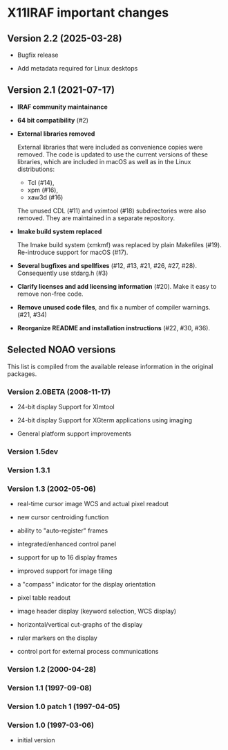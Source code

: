 # X11IRAF important changes

## Version 2.2 (2025-03-28)

 * Bugfix release

 * Add metadata required for Linux desktops

## Version 2.1 (2021-07-17)

 * __IRAF community maintainance__

 * __64 bit compatibility__ (#2)

 * __External libraries removed__

   External libraries that were included as convenience copies were
   removed. The code is updated to use the current versions of these
   libraries, which are included in macOS as well as in the Linux
   distributions:
  
   - Tcl (#14),
   - xpm (#16),
   - xaw3d (#16)

   The unused CDL (#11) and vximtool (#18) subdirectories were also
   removed. They are maintained in a separate repository.

 * __Imake build system replaced__
 
   The Imake build system (xmkmf) was replaced by plain Makefiles
   (#19). Re-introduce support for macOS (#17).

 * __Several bugfixes and spellfixes__ (#12, #13, #21, #26, #27, #28). 
   Consequently use stdarg.h (#3)

 * __Clarify licenses and add licensing information__ (#20).
   Make it easy to remove non-free code.

 * __Remove unused code files__,
   and fix a number of compiler warnings. (#21, #34)

 * __Reorganize README and installation instructions__ (#22, #30, #36).

## Selected NOAO versions

This list is compiled from the available release information in the
original packages.

### Version 2.0BETA (2008-11-17)

 * 24-bit display Support for XImtool

 * 24-bit display Support for XGterm applications using imaging

 * General platform support improvements

### Version 1.5dev

### Version 1.3.1

### Version 1.3 (2002-05-06)

 *  real-time cursor image WCS and actual pixel readout

 *  new cursor centroiding function

 *  ability to "auto-register" frames

 *  integrated/enhanced control panel

 *  support for up to 16 display frames

 *  improved support for image tiling

 *  a "compass" indicator for the display orientation

 *  pixel table readout
 
 *  image header display (keyword selection, WCS display)
 
 *  horizontal/vertical cut-graphs of the display
 
 *  ruler markers on the display
 
 *  control port for external process communications

### Version 1.2 (2000-04-28)

### Version 1.1 (1997-09-08)

### Version 1.0 patch 1 (1997-04-05)

### Version 1.0 (1997-03-06)

 * initial version
